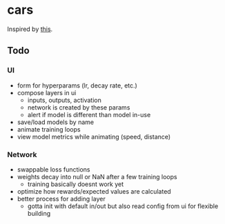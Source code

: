 # cars
 
Inspired by [this](https://www.youtube.com/watch?v=Rs_rAxEsAvI).

## Todo
### UI
* form for hyperparams (lr, decay rate, etc.)
* compose layers in ui 
  * inputs, outputs, activation 
  * network is created by these params
  * alert if model is different than model in-use
* save/load models by name
* animate training loops
* view model metrics while animating (speed, distance)

### Network
* swappable loss functions
* weights decay into null or NaN after a few training loops
  * training basically doesnt work yet
* optimize how rewards/expected values are calculated
* better process for adding layer
  * gotta init with default in/out but also read config from ui for flexible building